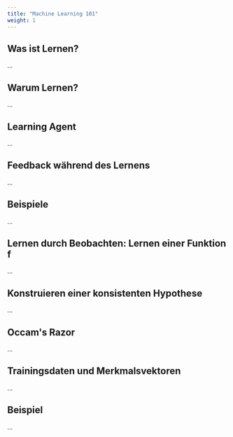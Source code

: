 ```yaml
---
title: "Machine Learning 101"
weight: 1
---
```



## Was ist Lernen?
...

## Warum Lernen?
...

## Learning Agent
...

## Feedback während des Lernens
...

## Beispiele
...

## Lernen durch Beobachten: Lernen einer Funktion $\operatorname{f}$
...

## Konstruieren einer konsistenten Hypothese
...

## Occam's Razor
...

## Trainingsdaten und Merkmalsvektoren
...

## Beispiel
...
